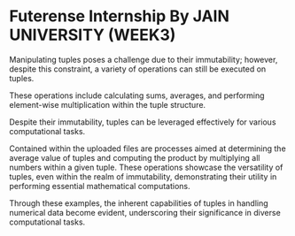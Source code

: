 # Futerense Internship By JAIN UNIVERSITY (WEEK3)


Manipulating tuples poses a challenge due to their immutability; however, despite this constraint, a variety of operations can still be executed on tuples. 

These operations include calculating sums, averages, and performing element-wise multiplication within the tuple structure. 

Despite their immutability, tuples can be leveraged effectively for various computational tasks.

Contained within the uploaded files are processes aimed at determining the average value of tuples and computing the product by multiplying all numbers within a given tuple. These operations showcase the versatility of tuples, even within the realm of immutability, demonstrating their utility in performing essential mathematical computations.

Through these examples, the inherent capabilities of tuples in handling numerical data become evident, underscoring their significance in diverse computational tasks.
